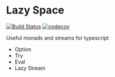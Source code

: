 # Lazy Space
[![Build Status](https://travis-ci.org/dvallin/lazy-space.svg?branch=master)](https://travis-ci.org/dvallin/lazy-space)
[![codecov](https://codecov.io/gh/dvallin/lazy-space/branch/master/graph/badge.svg)](https://codecov.io/gh/dvallin/lazy-space)

Useful monads and streams for typescript

- Option
- Try
- Eval
- Lazy Stream

